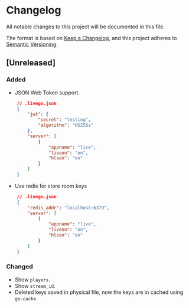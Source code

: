 # Changelog
All notable changes to this project will be documented in this file.

The format is based on [Keep a Changelog](https://keepachangelog.com/en/1.0.0/),
and this project adheres to [Semantic Versioning](https://semver.org/spec/v2.0.0.html).

## [Unreleased]

### Added
- JSON Web Token support.
``` json 
    // .livego.json
    {
        "jwt": {
            "secret": "testing",
            "algorithm": "HS256s"
        },
        "server": [
            {
                "appname": "live",
                "liveon": "on",
                "hlson": "on"
            }
        ]
    }
```
- Use redis for store room keys
``` json 
    // .livego.json
    {
        "redis_addr": "localhost:6379", 
        "server": [
            {
                "appname": "live",
                "liveon": "on",
                "hlson": "on"
            }
        ]
    }
```

### Changed
- Show `players`.
- Show `stream_id`.
- Deleted keys saved in physical file, now the keys are in cached using `go-cache`
